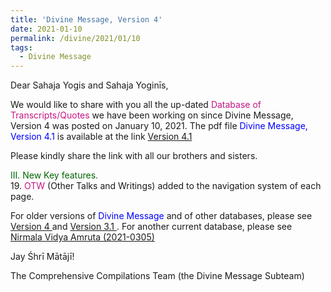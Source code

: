 ```yaml
---
title: 'Divine Message, Version 4'
date: 2021-01-10
permalink: /divine/2021/01/10
tags:
  - Divine Message
---
```


<p>
Dear Sahaja Yogis and Sahaja Yoginīs,  
</p>


We would like to share with you all the up-dated <font color="mediumvioletred">Database of Transcripts/Quotes</font> we have been working on since Divine Message, Version 4 was posted on January 10, 2021. The pdf file <font color="blue">Divine Message, Version 4.1</font> is available at the link
<a href="https://drive.google.com/file/d/1YwN9PyFbNTFyC6jpGLLcOPWQ1jArogZR/view?usp=sharing">Version 4.1</a>

<p>
Please kindly share the link with all our brothers and sisters. 
</p>

<p>
<font color="DarkGreen">III. New Key features.</font><br>
19. <font color="MediumVioletRed">OTW</font> (Other Talks and Writings) added to the navigation system of each page.<br>
</p>

For older versions of <font color="blue">Divine Message</font> and of other databases, please see <a href="https://seven-teams.github.io/divine/2020/07/18"> Version 4 </a> and <a href="https://seven-teams.github.io/divine/2021/01/10"> Version 3.1 </a>. For another current database, please see <a href="https://drive.google.com/file/d/1FRriOjATDQXxm21z8SHuDZKHWafSR95i/view?usp=sharing">Nirmala Vidya Amruta (2021-0305)</a>

Jay Śhrī Mātājī!

The Comprehensive Compilations Team (the Divine Message Subteam)